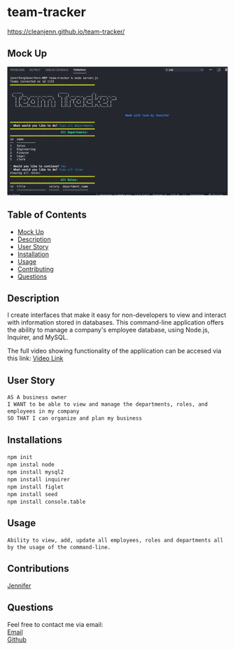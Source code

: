 # team-tracker

https://cleanjenn.github.io/team-tracker/

## Mock Up

![Team Tracker Mock Up](./assets/team-mock-up.png)

## Table of Contents 

- [Mock Up](#mock-up)
- [Description](#description)
- [User Story](#user-story)
- [Installation](#installation)
- [Usage](#usage)
- [Contributing](#contributing)
- [Questions](#questions)

## Description 

I create interfaces that make it easy for non-developers to view and interact with information stored in databases. This command-line application offers the ability to manage a company's employee database, using Node.js, Inquirer, and MySQL.

The full video showing functionality of the appliication can be accesed via this link:
[Video Link](https://drive.google.com/file/d/1MGf634c4-ZrY79KZ1FDsZuIj2EJcrLqt/view?usp=sharing)

## User Story 
```
AS A business owner
I WANT to be able to view and manage the departments, roles, and employees in my company
SO THAT I can organize and plan my business
```

## Installations 
`npm init`<br />
`npm instal node`<br />
`npm install mysql2`<br />
`npm install inquirer`<br />
`npm install figlet`<br />
`npm install seed`<br />
`npm install console.table`
## Usage
```
Ability to view, add, update all employees, roles and departments all by the usage of the command-line. 
```
## Contributions

[Jennifer](https://github.com/cleanjenn)

## Questions 

Feel free to contact me via email: <br /> [Email](mailto:jennifer23gomez7@gmail.com)<br /> 
[Github](https://github.com/cleanjenn)<br />